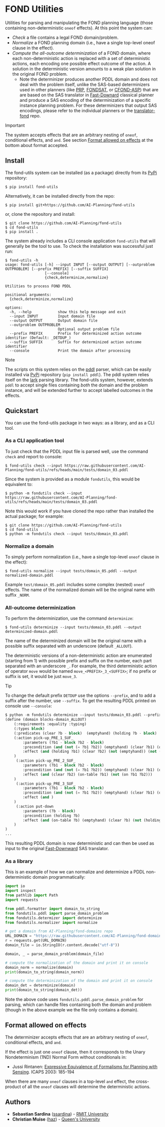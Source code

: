 # FOND Utilities

Utilities for parsing and manipulating the FOND planning language (those containing non-deterministic `oneof` effects). At this point the system can:

- _Check_ a file contains a legal FOND domain/problem.
- _Normalize_ a FOND planning domain (i.e., have a single top-level oneof clause in the effect).
- _Compute the all-outcome determinization_ of a FOND domain, where each non-deterministic action is replaced with a set of deterministic actions, each encoding one possible effect outcome of the action. A solution in the deterministic version amounts to a weak plan solution in the original FOND problem.
  - Note the determinizer produces another PDDL domain and does not deal with the problem itself, unlike the SAS-based determinizers used in other planners (like [PRP](https://github.com/QuMuLab/planner-for-relevant-policies), [FONDSAT](https://github.com/tomsons22/FOND-SAT), or [CFOND-ASP](https://github.com/ssardina-research/cfond-asp)) that are are based on the SAS translator in [Fast-Downard](https://github.com/aibasel/downward) classical planner and produce a SAS encoding of the determinization of a specific instance planning problem. For these determinizers that output SAS encodings, please refer to the individual planners or the [translator-fond](https://github.com/ssardina-research/translator-fond) repo.

> [!IMPORTANT]
> The system accepts effects that are an arbitrary nesting of `oneof`, conditional effects, and `and`. See section [Format allowed on effects](#format-allowed-on-effects) at the bottom about format accepted.

## Install

The fond-utils system can be installed (as a package) directly from its [PyPi](https://pypi.org/project/fond-utils/) repository:

```shell
$ pip install fond-utils
```

Alternatively, it can be installed directly from the repo:

```shell
$ pip install git+https://github.com/AI-Planning/fond-utils
```

or, clone the repository and install:

```shell
$ git clone https://github.com/AI-Planning/fond-utils
$ cd fond-utils
$ pip install .
```

The system already includes a CLI console application `fond-utils` that will generally be the tool to use. To check the installation was successful just run:

```shell
$ fond-utils -h
usage: fond-utils [-h] --input INPUT [--output OUTPUT] [--outproblem OUTPROBLEM] [--prefix PREFIX] [--suffix SUFFIX]
                  [--console]
                  {check,determinize,normalize}

Utilities to process FOND PDDL

positional arguments:
  {check,determinize,normalize}

options:
  -h, --help            show this help message and exit
  --input INPUT         Input domain file
  --output OUTPUT       Output domain file
  --outproblem OUTPROBLEM
                        Optional output problem file
  --prefix PREFIX       Prefix for determinized action outcome identifier (Default: _DETDUP_)
  --suffix SUFFIX       Suffix for determinized action outcome identifier
  --console             Print the domain after processing
```

> [!NOTE]
> The scripts on this system relies on the [pddl](https://github.com/AI-Planning/pddl) parser, which can be easily installed via [PyPi](https://pypi.org/project/pddl/) repository (`pip install pddl`). The pddl system relies itself on the [lark](https://lark-parser.readthedocs.io/en/stable/) parsing library. The fond-utils system, however, extends `pddl` to accept single files containing _both_ the domain and the problem instance, and will be extended further to accept labelled outcomes in the effects.

## Quickstart

You can use the fond-utils package in two ways: as a library, and as a CLI tool.

### As a CLI application tool

To just check that the PDDL input file is parsed well, use the command `check` and report to console:

```shell
$ fond-utils check --input https://raw.githubusercontent.com/AI-Planning/fond-utils/refs/heads/main/tests/domain_03.pddl
```

Since the system is provided as a module `fondutils`, this would be equivalent to:

```shell
$ python -m fondutils check --input https://raw.githubusercontent.com/AI-Planning/fond-utils/refs/heads/main/tests/domain_03.pddl
```

Note this would work if you have cloned the repo rather than installed the actual package; for example:

```shell
$ git clone https://github.com/AI-Planning/fond-utils
$ cd fond-utils
$ python -m fondutils check --input tests/domain_03.pddl
```

### Normalize a domain

To simply perform normalization (i.e., have a single top-level `oneof` clause in the effect):

```shell
$ fond-utils normalize --input tests/domain_05.pddl --output normalized-domain.pddl
```

Example `test/domain_05.pddl` includes some complex (nested) `oneof` effects. The name of the normalized domain will be the original name with suffix `_NORM`.

### All-outcome determinization

To perform the determinization, use the command `determinize`:

```shell
$ fond-utils determinize --input tests/domain_03.pddl --output determinized-domain.pddl
```

The name of the determinized domain will be the original name with a possible suffix separated with an underscore (default `_ALLOUT`).

The deterministic versions of a non-deterministic action are enumerated (starting from 1) with possible prefix and suffix on the number, each part separated with an underscore `_`. For example, the third deterministic action of operator `move` would be named `move_<PREFIX>_3_<SUFFIX>`; if no prefix or suffix is set, it would be just `move_3`.

> [!TIP]
> To change the default prefix `DETDUP` use the options `--prefix`, and to add a suffix after the number, use `--suffix`. To get the resulting PDDL printed on console use `--console`:

```lisp
$ python -m fondutils determinize --input tests/domain_03.pddl --prefix "PRE" --suffix "SUF" --console
(define (domain blocks-domain_ALLOUT)
    (:requirements :equality :typing)
    (:types block)
    (:predicates (clear ?b - block)  (emptyhand) (holding ?b - block)  (on ?b1 - block ?b2 - block)  (on-table ?b - block))
    (:action pick-up_PRE_1_SUF_
        :parameters (?b1 - block ?b2 - block)
        :precondition (and (not (= ?b1 ?b2)) (emptyhand) (clear ?b1) (on ?b1 ?b2))
        :effect (and (holding ?b1) (clear ?b2) (not (emptyhand)) (not (clear ?b1)) (not (on ?b1 ?b2)))
    )
     (:action pick-up_PRE_2_SUF_
        :parameters (?b1 - block ?b2 - block)
        :precondition (and (not (= ?b1 ?b2)) (emptyhand) (clear ?b1) (on ?b1 ?b2))
        :effect (and (clear ?b2) (on-table ?b1) (not (on ?b1 ?b2)))
    )
     (:action pick-up_PRE_3_SUF_
        :parameters (?b1 - block ?b2 - block)
        :precondition (and (not (= ?b1 ?b2)) (emptyhand) (clear ?b1) (on ?b1 ?b2))
        :effect (and )
    )
     (:action put-down
        :parameters (?b - block)
        :precondition (holding ?b)
        :effect (and (on-table ?b) (emptyhand) (clear ?b) (not (holding ?b)))
    )
)
...
```

This resulting PDDL domain is now deterministic and can then be used as input to the original [Fast-Downward](https://github.com/aibasel/downward) SAS translator.

### As a library

This is an example of how we can normalize and determinize a PDDL non-deterministic domain programmatically:

```python
import io
import inspect
from pathlib import Path
import requests

from pddl.formatter import domain_to_string
from fondutils.pddl import parse_domain_problem
from fondutils.determizer import determinize
from fondutils.normalizer import normalize

# get a domain from AI-Planning/fond-domains repo
URL_DOMAIN = "https://raw.githubusercontent.com/AI-Planning/fond-domains/refs/heads/main/benchmarks/blocksworld-2/domain.pddl"
r = requests.get(URL_DOMAIN)
domain_file = io.StringIO(r.content.decode("utf-8"))

domain, _ = parse_domain_problem(domain_file)

# compute the normalization of the domain and print it on console
domain_norm = normalize(domain)
print(domain_to_string(domain_norm))

# compute the determinization of the domain and print it on console
domain_det = determinize(domain)
print(domain_to_string(domain_det))
```

Note the above code uses `fondutils.pddl.parse_domain_problem` for parsing, which can handle files containing both the domain and problem (though in the above example we the file only contains a domain).

## Format allowed on effects

The determinizer accepts effects that are an arbitrary nesting of `oneof`, conditional effects, and `and`.

If the effect is just one `oneof` clause, then it corresponds to the Unary Nondeterminism (1ND) Normal Form without conditionals in:

* Jussi Rintanen: [Expressive Equivalence of Formalisms for Planning with Sensing](https://gki.informatik.uni-freiburg.de/papers/Rintanen03expr.pdf). ICAPS 2003: 185-194

When there are many `oneof` clauses in a top-level `and` effect, the cross-product of all the `oneof` clauses will determine the deterministic actions.

## Authors

* **Sebastian Sardina** ([ssardina](https://github.com/ssardina)) - [RMIT University](https://www.rmit.edu.au)
* **Christian Muise** ([haz](https://github.com/haz)) - [Queen's University](https://www.queensu.ca)
